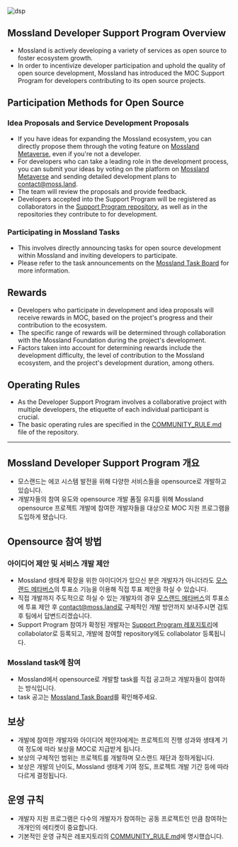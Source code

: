 ![dsp](https://github.com/mossland/MosslandDeveloperSupportProgram/assets/38033515/e84da5bb-ef11-434a-a1f5-6abc8c62d9a1)

## Mossland Developer Support Program Overview
  - Mossland is actively developing a variety of services as open source to foster ecosystem growth.
  - In order to incentivize developer participation and uphold the quality of open source development, Mossland has introduced the MOC Support Program for developers contributing to its open source projects.

## Participation Methods for Open Source
  ### Idea Proposals and Service Development Proposals
  - If you have ideas for expanding the Mossland ecosystem, you can directly propose them through the voting feature on [Mossland Metaverse](https://meta.moss.land), even if you're not a developer.
  - For developers who can take a leading role in the development process, you can submit your ideas by voting on the platform on [Mossland Metaverse](https://meta.moss.land) and sending detailed development plans to contact@moss.land.
  - The team will review the proposals and provide feedback.
  - Developers accepted into the Support Program will be registered as collaborators in the [Support Program repository](https://github.com/mossland/MosslandDeveloperSupportProgram), as well as in the repositories they contribute to for development.
  ### Participating in Mossland Tasks
  - This involves directly announcing tasks for open source development within Mossland and inviting developers to participate.
  - Please refer to the task announcements on the [Mossland Task Board](https://github.com/users/mossland/projects/3) for more information.

## Rewards
  - Developers who participate in development and idea proposals will receive rewards in MOC, based on the project's progress and their contribution to the ecosystem.
  - The specific range of rewards will be determined through collaboration with the Mossland Foundation during the project's development.
  - Factors taken into account for determining rewards include the development difficulty, the level of contribution to the Mossland ecosystem, and the project's development duration, among others.

## Operating Rules
- As the Developer Support Program involves a collaborative project with multiple developers, the etiquette of each individual participant is crucial.
- The basic operating rules are specified in the [COMMUNITY_RULE.md](https://github.com/mossland/MosslandDeveloperSupportProgram/blob/main/COMMUNITY_RULE.md) file of the repository.

- - -

## Mossland Developer Support Program 개요
  - 모스랜드는 에코 시스템 발전을 위해 다양한 서비스들을 opensource로 개발하고 있습니다.
  - 개발자들의 참여 유도와 opensource 개발 품질 유지를 위해 Mossland opensource 프로젝트 개발에 참여한 개발자들을 대상으로 MOC 지원 프로그램을 도입하게 됐습니다.

## Opensource 참여 방법
  ### 아이디어 제안 및 서비스 개발 제안
  - Mossland 생태계 확장을 위한 아이디어가 있으신 분은 개발자가 아니더라도 [모스랜드 메타버스](https://meta.moss.land)의 투표소 기능을 이용해 직접 투표 제안을 하실 수 있습니다. 
  - 직접 개발까지 주도적으로 하실 수 있는 개발자의 경우 [모스랜드 메타버스](https://meta.moss.land)의 투표소에 투표 제안 후 contact@moss.land로 구체적인 개발 방안까지 보내주시면 검토후 팀에서 답변드리겠습니다.
  - Support Program 참여가 확정된 개발자는 [Support Program 레포지토리](https://github.com/mossland/MosslandDeveloperSupportProgram)에 collabolator로 등록되고, 개발에 참여할 repository에도 collabolator 등록됩니다.
  ### Mossland task에 참여
  - Mossland에서 opensource로 개발할 task를 직접 공고하고 개발자들이 참여하는 방식입니다.
  - task 공고는 [Mossland Task Board](https://github.com/users/mossland/projects/3)를 확인해주세요.

## 보상
- 개발에 참여한 개발자와 아이디어 제안자에게는 프로젝트의 진행 성과와 생태계 기여 정도에 따라 보상을 MOC로 지급받게 됩니다.
- 보상의 구체적인 범위는 프로젝트를 개발하며 모스랜드 재단과 정하게됩니다.
- 보상은 개발의 난이도, Mossland 생태계 기여 정도, 프로젝트 개발 기간 등에 따라 다르게 결정됩니다.

## 운영 규칙
- 개발자 지원 프로그램은 다수의 개발자가 참여하는 공동 프로젝트인 만큼 참여하는 개개인의 에티켓이 중요합니다.
- 기본적인 운영 규칙은 레포지토리의 [COMMUNITY_RULE.md](https://github.com/mossland/MosslandDeveloperSupportProgram/blob/main/COMMUNITY_RULE.md)에 명시했습니다.

